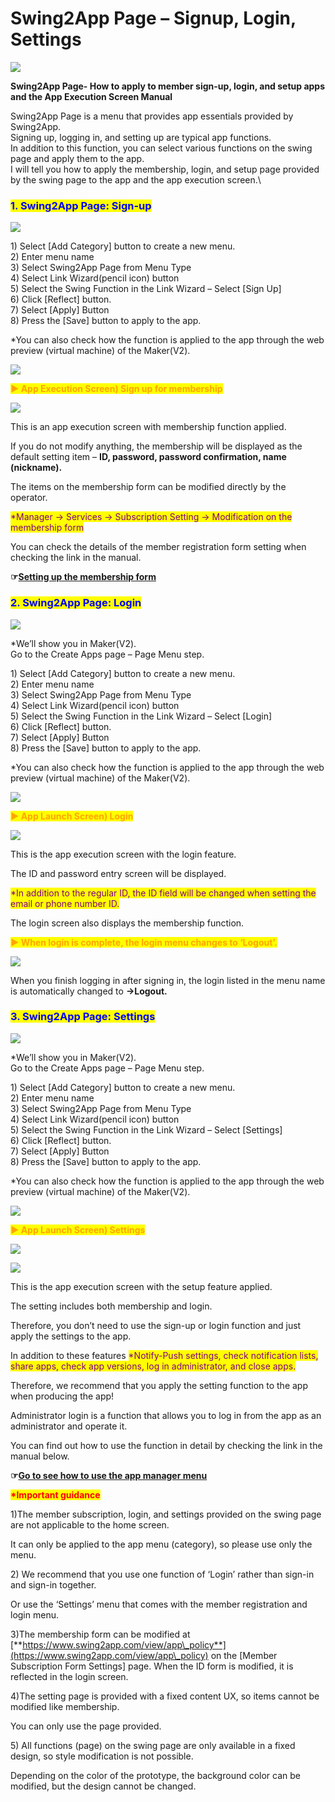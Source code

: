 # Swing2App Page – Signup, Login, Settings

![](https://support.swing2app.com/wp-content/uploads/2020/10/gfhdjnckc.png)

**Swing2App Page- How to apply to member sign-up, login, and setup apps and the App Execution Screen Manual**

Swing2App Page is a menu that provides app essentials provided by Swing2App.\
Signing up, logging in, and setting up are typical app functions.\
In addition to this function, you can select various functions on the swing page and apply them to the app.\
I will tell you how to apply the membership, login, and setup page provided by the swing page to the app and the app execution screen.\




### <mark style="color:blue;">**1. Swing2App Page: Sign-up**</mark>

![](https://support.swing2app.com/wp-content/uploads/2020/10/ysvjd.png)

1\) Select \[Add Category] button to create a new menu.\
2\) Enter menu name\
3\) Select Swing2App Page from Menu Type\
4\) Select Link Wizard(pencil icon) button\
5\) Select the Swing Function in the Link Wizard – Select \[Sign Up]\
6\) Click \[Reflect] button.\
7\) Select \[Apply] Button\
8\) Press the \[Save] button to apply to the app.

\*You can also check how the function is applied to the app through the web preview (virtual machine) of the Maker(V2).

![](https://wp.swing2app.co.kr/wp-content/uploads/2020/09/%EC%BA%A1%EC%B2%9833.png)

<mark style="color:orange;">**▶ App Execution Screen) Sign up for membership**</mark>

![](https://support.swing2app.com/wp-content/uploads/2020/10/jsbd@3x.png)

This is an app execution screen with membership function applied.

If you do not modify anything, the membership will be displayed as the default setting item – **ID, password, password confirmation, name (nickname).**

The items on the membership form can be modified directly by the operator.

<mark style="color:purple;">\*Manager → Services → Subscription Setting → Modification on the membership form</mark>

You can check the details of the member registration form setting when checking the link in the manual.

**☞**[**Setting up the membership form**](../../appmanage/service/signup-id.md)



### <mark style="color:blue;">**2. Swing2App Page: Login**</mark>

![](https://support.swing2app.com/wp-content/uploads/2020/10/ksuem.png)

\*We’ll show you in Maker(V2).\
Go to the Create Apps page – Page Menu step.

1\) Select \[Add Category] button to create a new menu.\
2\) Enter menu name\
3\) Select Swing2App Page from Menu Type\
4\) Select Link Wizard(pencil icon) button\
5\) Select the Swing Function in the Link Wizard – Select \[Login]\
6\) Click \[Reflect] button.\
7\) Select \[Apply] Button\
8\) Press the \[Save] button to apply to the app.

\*You can also check how the function is applied to the app through the web preview (virtual machine) of the Maker(V2).

![](https://wp.swing2app.co.kr/wp-content/uploads/2020/09/%EC%BA%A1%EC%B2%9833.png)

<mark style="color:orange;">**▶ App Launch Screen) Login**</mark>

![](https://support.swing2app.com/wp-content/uploads/2020/10/ysvjdg@3x.png)

This is the app execution screen with the login feature.

The ID and password entry screen will be displayed.

<mark style="color:purple;">\*In addition to the regular ID, the ID field will be changed when setting the email or phone number ID.</mark>

The login screen also displays the membership function.



<mark style="color:orange;">**▶ When login is complete, the login menu changes to ‘Logout’.**</mark>

![](https://support.swing2app.com/wp-content/uploads/2020/10/isnld@3x.png)

When you finish logging in after signing in, the login listed in the menu name is automatically changed to **→Logout.**



### <mark style="color:blue;">**3. Swing2App Page: Settings**</mark>

![](https://support.swing2app.com/wp-content/uploads/2020/10/tdhg.png)

\*We’ll show you in Maker(V2).\
Go to the Create Apps page – Page Menu step.

1\) Select \[Add Category] button to create a new menu.\
2\) Enter menu name\
3\) Select Swing2App Page from Menu Type\
4\) Select Link Wizard(pencil icon) button\
5\) Select the Swing Function in the Link Wizard – Select \[Settings]\
6\) Click \[Reflect] button.\
7\) Select \[Apply] Button\
8\) Press the \[Save] button to apply to the app.

\*You can also check how the function is applied to the app through the web preview (virtual machine) of the Maker(V2).

![](https://wp.swing2app.co.kr/wp-content/uploads/2020/09/%EC%BA%A1%EC%B2%9833.png)

<mark style="color:orange;">**▶ App Launch Screen) Settings**</mark>

![](https://support.swing2app.com/wp-content/uploads/2020/10/isnkd@3x.png)

![](https://support.swing2app.com/wp-content/uploads/2020/10/hsudjd@3x.png)

This is the app execution screen with the setup feature applied.

The setting includes both membership and login.

Therefore, you don’t need to use the sign-up or login function and just apply the settings to the app.

In addition to these features <mark style="color:purple;">\*Notify-Push settings, check notification lists, share apps, check app versions, log in administrator, and close apps.</mark>

Therefore, we recommend that you apply the setting function to the app when producing the app!

Administrator login is a function that allows you to log in from the app as an administrator and operate it.

You can find out how to use the function in detail by checking the link in the manual below.

**☞**[**Go to see how to use the app manager menu**](../../appoperation/app-administratormenu.md)



<mark style="color:red;">**\*Important guidance**</mark>

1\)The member subscription, login, and settings provided on the swing page are not applicable to the home screen.

It can only be applied to the app menu (category), so please use only the menu.

2\) We recommend that you use one function of ‘Login’ rather than sign-in and sign-in together.

Or use the ‘Settings’ menu that comes with the member registration and login menu.

3\)The membership form can be modified at [**https://www.swing2app.com/view/app\_policy**](https://www.swing2app.com/view/app\_policy) on the \[Member Subscription Form Settings] page. When the ID form is modified, it is reflected in the login screen.

4\)The setting page is provided with a fixed content UX, so items cannot be modified like membership.

You can only use the page provided.

5\) All functions (page) on the swing page are only available in a fixed design, so style modification is not possible.

Depending on the color of the prototype, the background color can be modified, but the design cannot be changed.
